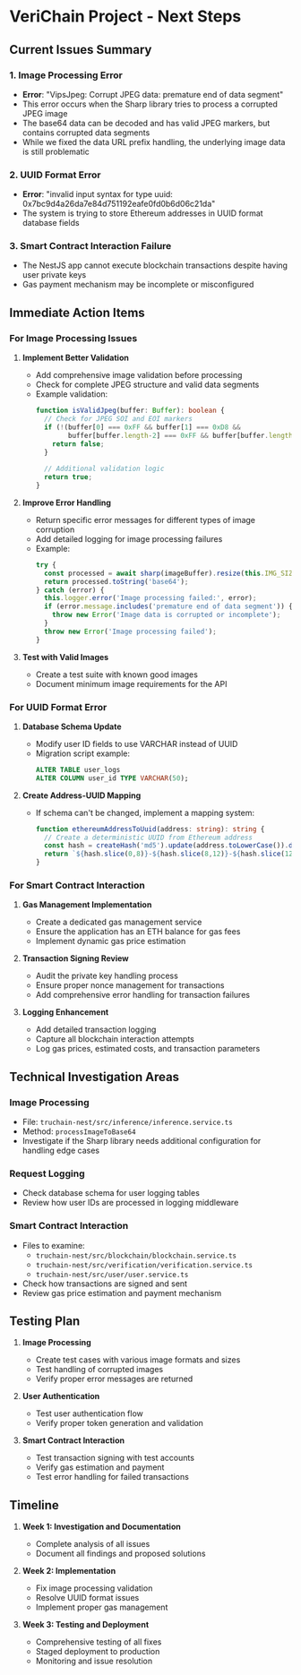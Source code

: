 # VeriChain Project - Next Steps

## Current Issues Summary

### 1. Image Processing Error
- **Error**: "VipsJpeg: Corrupt JPEG data: premature end of data segment"
- This error occurs when the Sharp library tries to process a corrupted JPEG image
- The base64 data can be decoded and has valid JPEG markers, but contains corrupted data segments
- While we fixed the data URL prefix handling, the underlying image data is still problematic

### 2. UUID Format Error
- **Error**: "invalid input syntax for type uuid: 0x7bc9d4a26da7e84d751192eafe0fd0b6d06c21da"
- The system is trying to store Ethereum addresses in UUID format database fields

### 3. Smart Contract Interaction Failure
- The NestJS app cannot execute blockchain transactions despite having user private keys
- Gas payment mechanism may be incomplete or misconfigured

## Immediate Action Items

### For Image Processing Issues
1. **Implement Better Validation**
   - Add comprehensive image validation before processing
   - Check for complete JPEG structure and valid data segments
   - Example validation:
     ```typescript
     function isValidJpeg(buffer: Buffer): boolean {
       // Check for JPEG SOI and EOI markers
       if (!(buffer[0] === 0xFF && buffer[1] === 0xD8 && 
             buffer[buffer.length-2] === 0xFF && buffer[buffer.length-1] === 0xD9)) {
         return false;
       }
       
       // Additional validation logic
       return true;
     }
     ```

2. **Improve Error Handling**
   - Return specific error messages for different types of image corruption
   - Add detailed logging for image processing failures
   - Example:
     ```typescript
     try {
       const processed = await sharp(imageBuffer).resize(this.IMG_SIZE, this.IMG_SIZE).toBuffer();
       return processed.toString('base64');
     } catch (error) {
       this.logger.error('Image processing failed:', error);
       if (error.message.includes('premature end of data segment')) {
         throw new Error('Image data is corrupted or incomplete');
       }
       throw new Error('Image processing failed');
     }
     ```

3. **Test with Valid Images**
   - Create a test suite with known good images
   - Document minimum image requirements for the API

### For UUID Format Error

1. **Database Schema Update**
   - Modify user ID fields to use VARCHAR instead of UUID
   - Migration script example:
     ```sql
     ALTER TABLE user_logs 
     ALTER COLUMN user_id TYPE VARCHAR(50);
     ```

2. **Create Address-UUID Mapping**
   - If schema can't be changed, implement a mapping system:
     ```typescript
     function ethereumAddressToUuid(address: string): string {
       // Create a deterministic UUID from Ethereum address
       const hash = createHash('md5').update(address.toLowerCase()).digest('hex');
       return `${hash.slice(0,8)}-${hash.slice(8,12)}-${hash.slice(12,16)}-${hash.slice(16,20)}-${hash.slice(20,32)}`;
     }
     ```

### For Smart Contract Interaction

1. **Gas Management Implementation**
   - Create a dedicated gas management service
   - Ensure the application has an ETH balance for gas fees
   - Implement dynamic gas price estimation

2. **Transaction Signing Review**
   - Audit the private key handling process
   - Ensure proper nonce management for transactions
   - Add comprehensive error handling for transaction failures

3. **Logging Enhancement**
   - Add detailed transaction logging
   - Capture all blockchain interaction attempts
   - Log gas prices, estimated costs, and transaction parameters

## Technical Investigation Areas

### Image Processing
- File: `truchain-nest/src/inference/inference.service.ts`
- Method: `processImageToBase64`
- Investigate if the Sharp library needs additional configuration for handling edge cases

### Request Logging
- Check database schema for user logging tables
- Review how user IDs are processed in logging middleware

### Smart Contract Interaction
- Files to examine:
  - `truchain-nest/src/blockchain/blockchain.service.ts`
  - `truchain-nest/src/verification/verification.service.ts`
  - `truchain-nest/src/user/user.service.ts`
- Check how transactions are signed and sent
- Review gas price estimation and payment mechanism

## Testing Plan

1. **Image Processing**
   - Create test cases with various image formats and sizes
   - Test handling of corrupted images
   - Verify proper error messages are returned

2. **User Authentication**
   - Test user authentication flow
   - Verify proper token generation and validation

3. **Smart Contract Interaction**
   - Test transaction signing with test accounts
   - Verify gas estimation and payment
   - Test error handling for failed transactions

## Timeline

1. **Week 1: Investigation and Documentation**
   - Complete analysis of all issues
   - Document all findings and proposed solutions

2. **Week 2: Implementation**
   - Fix image processing validation
   - Resolve UUID format issues
   - Implement proper gas management

3. **Week 3: Testing and Deployment**
   - Comprehensive testing of all fixes
   - Staged deployment to production
   - Monitoring and issue resolution
